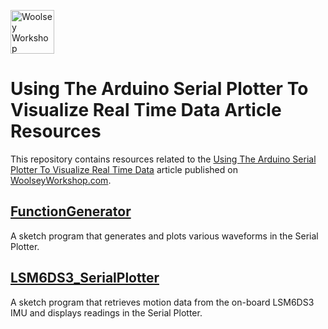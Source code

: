 <a href="https://www.woolseyworkshop.com"><img src="https://www.woolseyworkshop.com/wp-content/uploads/WWSLogoTitleLines.png" alt="Woolsey Workshop" height="70"></a>

# Using The Arduino Serial Plotter To Visualize Real Time Data Article Resources
This repository contains resources related to the [Using The Arduino Serial Plotter To Visualize Real Time Data](https://www.woolseyworkshop.com/2019/05/03/using-the-arduino-serial-plotter-to-visualize-real-time-data) article published on [WoolseyWorkshop.com](https://www.woolseyworkshop.com).

## [FunctionGenerator](FunctionGenerator)
A sketch program that generates and plots various waveforms in the Serial Plotter.

## [LSM6DS3_SerialPlotter](LSM6DS3_SerialPlotter)
A sketch program that retrieves motion data from the on-board LSM6DS3 IMU and displays readings in the Serial Plotter.
